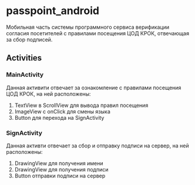 # passpoint_android
 Мобильная часть системы программного сервиса верификации согласия посетителей с правилами посещения ЦОД КРОК, отвечающая за сбор
подписей.
## Activities
### MainActivity
Данная активити отвечает за ознакомление с правилами посещения ЦОД КРОК, на ней расположены:
1. TextView в ScrollView для вывода правил посещения
2. ImageView с onClick для смены языка
3. Button для перехода на SignActivity 
### SignActivity
Данная активти отвечает за сбор и отправку подписи на сервер, на ней расположены:
1. DrawingView для получения имени
2. DrawingView для получения подписи
3. Button отправки подписи на сервер
